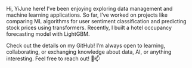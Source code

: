 Hi, YiJune here!
I’ve been enjoying exploring data management and machine learning applications.
So far, I’ve worked on projects like comparing ML algorithms for user sentiment classification and
predicting stock prices using transformers. Recently, I built a hotel occupancy forecasting model with LightGBM.

Check out the details on my GitHub! I’m always open to learning, collaborating,
or exchanging knowledge about data, AI, or anything interesting. Feel free to reach out! 👀📫
